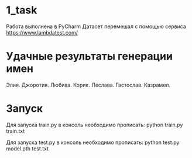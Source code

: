 # 1_task
Работа выполнена в PyCharm
Датасет перемешал с помощью сервиса https://www.lambdatest.com/
# Удачные результаты генерации имен
Элия.
Джоротия.
Любива.
Корик.
Леслава.
Гастослав.
Казрамел.

# Запуск
Для запуска train.py в консоль необходимо прописать:
python train.py train.txt

Для запуска test.py в консоль необходимо прописать:
python test.py model.pth test.txt
